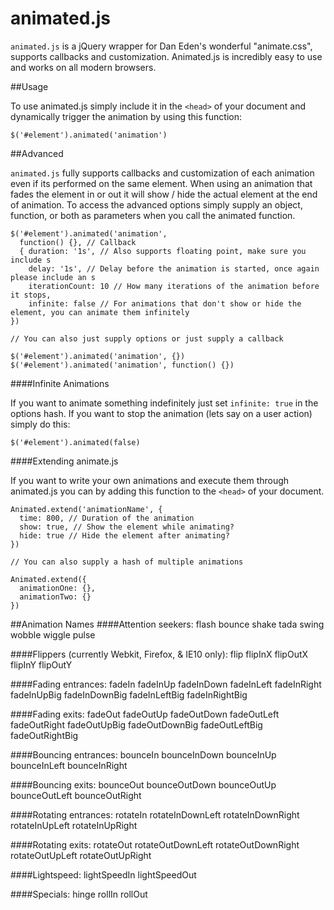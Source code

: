 animated.js
===========

`animated.js` is a jQuery wrapper for Dan Eden's wonderful "animate.css", supports callbacks and customization.  Animated.js is incredibly easy to use and works on all modern browsers.

##Usage

To use animated.js simply include it in the `<head>` of your document and dynamically trigger the animation by using this function:
  
```
$('#element').animated('animation')
```

##Advanced

`animated.js` fully supports callbacks and customization of each animation even if its performed on the same element.  When using an animation that fades the element in or out it will show / hide the actual element at the end of animation.  To access the advanced options simply supply an object, function, or both as parameters when you call the animated function.

```
$('#element').animated('animation', 
  function() {}, // Callback
  { duration: '1s', // Also supports floating point, make sure you include s
    delay: '1s', // Delay before the animation is started, once again please include an s
    iterationCount: 10 // How many iterations of the animation before it stops,
    infinite: false // For animations that don't show or hide the element, you can animate them infinitely
})

// You can also just supply options or just supply a callback

$('#element').animated('animation', {})
$('#element').animated('animation', function() {})
```

####Infinite Animations

If you want to animate something indefinitely just set `infinite: true` in the options hash.  If you want to stop the animation (lets say on a user action) simply do this:

```
$('#element').animated(false)
```

####Extending animate.js

If you want to write your own animations and execute them through animated.js you can by adding this function to the `<head>` of your document.
  
```
Animated.extend('animationName', {
  time: 800, // Duration of the animation
  show: true, // Show the element while animating?
  hide: true // Hide the element after animating?
})

// You can also supply a hash of multiple animations

Animated.extend({
  animationOne: {},
  animationTwo: {}
})
```

##Animation Names
####Attention seekers:
flash
bounce
shake
tada
swing
wobble
wiggle
pulse

####Flippers (currently Webkit, Firefox, &amp; IE10 only):
flip
flipInX
flipOutX
flipInY
flipOutY

####Fading entrances:
fadeIn
fadeInUp
fadeInDown
fadeInLeft
fadeInRight
fadeInUpBig
fadeInDownBig
fadeInLeftBig
fadeInRightBig

####Fading exits:
fadeOut
fadeOutUp
fadeOutDown
fadeOutLeft
fadeOutRight
fadeOutUpBig
fadeOutDownBig
fadeOutLeftBig
fadeOutRightBig

####Bouncing entrances:
bounceIn
bounceInDown
bounceInUp
bounceInLeft
bounceInRight

####Bouncing exits:
bounceOut
bounceOutDown
bounceOutUp
bounceOutLeft
bounceOutRight

####Rotating entrances:
rotateIn
rotateInDownLeft
rotateInDownRight
rotateInUpLeft
rotateInUpRight

####Rotating exits:
rotateOut
rotateOutDownLeft
rotateOutDownRight
rotateOutUpLeft
rotateOutUpRight

####Lightspeed:
lightSpeedIn
lightSpeedOut

####Specials:
hinge
rollIn
rollOut